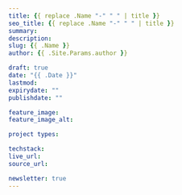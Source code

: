 ```yaml
---
title: {{ replace .Name "-" " " | title }}
seo_title: {{ replace .Name "-" " " | title }}
summary: 
description: 
slug: {{ .Name }}
author: {{ .Site.Params.author }}

draft: true
date: "{{ .Date }}"
lastmod: 
expirydate: ""
publishdate: ""

feature_image: 
feature_image_alt: 

project types: 

techstack:
live_url: 
source_url: 

newsletter: true
---
```


